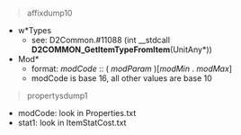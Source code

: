 >affixdump10
- w*Types
  - see: D2Common.\#11088 \(int  \__stdcall __D2COMMON_GetItemTypeFromItem__\(UnitAny*\)\)
- Mod*
  - format: _modCode_ :: \( _modParam_ \)\[_modMin_ . _modMax_\]
  - modCode is base 16, all other values are base 10
>propertysdump1
- modCode: look in Properties.txt
- stat1: look in ItemStatCost.txt

